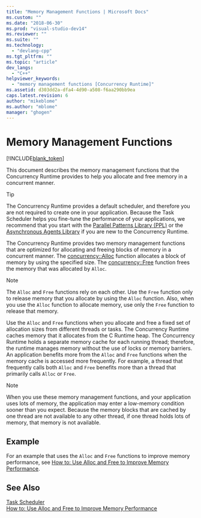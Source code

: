 ```yaml
---
title: "Memory Management Functions | Microsoft Docs"
ms.custom: ""
ms.date: "2018-06-30"
ms.prod: "visual-studio-dev14"
ms.reviewer: ""
ms.suite: ""
ms.technology: 
  - "devlang-cpp"
ms.tgt_pltfrm: ""
ms.topic: "article"
dev_langs: 
  - "C++"
helpviewer_keywords: 
  - "memory management functions [Concurrency Runtime]"
ms.assetid: d303dd2a-dfa4-4d90-a508-f6aa290bb9ea
caps.latest.revision: 6
author: "mikeblome"
ms.author: "mblome"
manager: "ghogen"
---
```

# Memory Management Functions
[!INCLUDE[blank_token](../../includes/blank-token.md)]

This document describes the memory management functions that the Concurrency Runtime provides to help you allocate and free memory in a concurrent manner.  
  
> [!TIP]
>  The Concurrency Runtime provides a default scheduler, and therefore you are not required to create one in your application. Because the Task Scheduler helps you fine-tune the performance of your applications, we recommend that you start with the [Parallel Patterns Library (PPL)](../../parallel/concrt/parallel-patterns-library-ppl.md) or the [Asynchronous Agents Library](../../parallel/concrt/asynchronous-agents-library.md) if you are new to the Concurrency Runtime.  
  
 The Concurrency Runtime provides two memory management functions that are optimized for allocating and freeing blocks of memory in a concurrent manner. The [concurrency::Alloc](http://msdn.microsoft.com/library/41246453-c699-4a73-9234-f952efbd9106) function allocates a block of memory by using the specified size. The [concurrency::Free](http://msdn.microsoft.com/library/cde873ad-874b-482d-aae3-451f2e380d2b) function frees the memory that was allocated by `Alloc`.  
  
> [!NOTE]
>  The `Alloc` and `Free` functions rely on each other. Use the `Free` function only to release memory that you allocate by using the `Alloc` function. Also, when you use the `Alloc` function to allocate memory, use only the `Free` function to release that memory.  
  
 Use the `Alloc` and `Free` functions when you allocate and free a fixed set of allocation sizes from different threads or tasks. The Concurrency Runtime caches memory that it allocates from the C Runtime heap. The Concurrency Runtime holds a separate memory cache for each running thread; therefore, the runtime manages memory without the use of locks or memory barriers. An application benefits more from the `Alloc` and `Free` functions when the memory cache is accessed more frequently. For example, a thread that frequently calls both `Alloc` and `Free` benefits more than a thread that primarily calls `Alloc` or `Free`.  
  
> [!NOTE]
>  When you use these memory management functions, and your application uses lots of memory, the application may enter a low-memory condition sooner than you expect. Because the memory blocks that are cached by one thread are not available to any other thread, if one thread holds lots of memory, that memory is not available.  
  
## Example  
 For an example that uses the `Alloc` and `Free` functions to improve memory performance, see [How to: Use Alloc and Free to Improve Memory Performance](../../parallel/concrt/how-to-use-alloc-and-free-to-improve-memory-performance.md).  
  
## See Also  
 [Task Scheduler](../../parallel/concrt/task-scheduler-concurrency-runtime.md)   
 [How to: Use Alloc and Free to Improve Memory Performance](../../parallel/concrt/how-to-use-alloc-and-free-to-improve-memory-performance.md)

